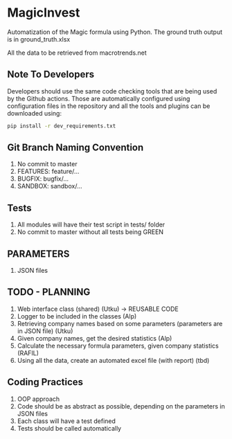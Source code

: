 # MagicInvest

Automatization of the Magic formula using Python. The ground truth output is in ground_truth.xlsx

 All the data to be retrieved from macrotrends.net

## Note To Developers

Developers should use the same code checking tools that are being used by the Github actions. Those are automatically configured using configuration files in the repository and all the tools and plugins can be downloaded using:

```bash
pip install -r dev_requirements.txt
```

## Git Branch Naming Convention

1. No commit to master
2. FEATURES: feature/...
3. BUGFIX: bugfix/...
4. SANDBOX: sandbox/...

## Tests

1. All modules will have their test script in tests/ folder
2. No commit to master without all tests being GREEN

## PARAMETERS

1. JSON files

## TODO - PLANNING

1. Web interface class (shared) (Utku) -> REUSABLE CODE
2. Logger to be included in the classes (Alp)
3. Retrieving company names based on some parameters (parameters are in JSON file) (Utku)
4. Given company names, get the desired statistics (Alp)
5. Calculate the necessary formula parameters, given company statistics (RAFIL)
6. Using all the data, create an automated excel file (with report) (tbd)

## Coding Practices

1. OOP approach
2. Code should be as abstract as possible, depending on the parameters in JSON files
3. Each class will have a test defined
4. Tests should be called automatically
